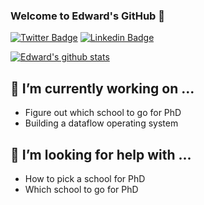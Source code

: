 ### Welcome to Edward's GitHub 👋
<!--**My full Korean name is 염진석 (Jinseok Yeom).**-->

[![Twitter Badge](https://img.shields.io/badge/-Twitter-1877f2?style=flat-square&logo=twitter&logoColor=white&link=https://twitter.com/BodunHu)](https://twitter.com/BodunHu)
[![Linkedin Badge](https://img.shields.io/badge/-LinkedIn-blue?style=flat-square&logo=Linkedin&logoColor=white&link=https://www.linkedin.com/in/edward-hu-19602b88/)](https://www.linkedin.com/in/edward-hu-19602b88/)

[![Edward's github stats](https://github-readme-stats.vercel.app/api?username=bdhu&count_private=true)](https://github.com/anuraghazra/github-readme-stats)

<!--
**jinyeom/jinyeom** is a ✨ _special_ ✨ repository because its `README.md` (this file) appears on your GitHub profile.

Here are some ideas to get you started:

- 🔭 I’m currently working on ...
- 🌱 I’m currently learning ...
- 👯 I’m looking to collaborate on ...
- 🤔 I’m looking for help with ...
- 💬 Ask me about ...
- 📫 How to reach me: ...
- 😄 Pronouns: ...
- ⚡ Fun fact: ...
-->

## 🔭 I’m currently working on ...
- Figure out which school to go for PhD
- Building a dataflow operating system

##  🤔 I’m looking for help with ...
- How to pick a school for PhD
- Which school to go for PhD

<!-- ## ⚡ Fun fact: ... -->
